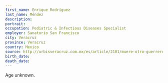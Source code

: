 ```yaml
---
first_name: Enrique Rodríguez
last_name: Méndez
description: 
portrait: 
occupation: Pediatric & Infectious Diseases Specialist
employer: Sanatorio San Francisco
city: Veracruz
province: Veracruz
country: Mexico
source: http://urbisveracruz.com.mx/es/article/2101/muere-otro-guerrero-el-pediatra-enrique-rodr%C3%ADguez
birth_date: 
death_date: 
---
```


Age unknown.